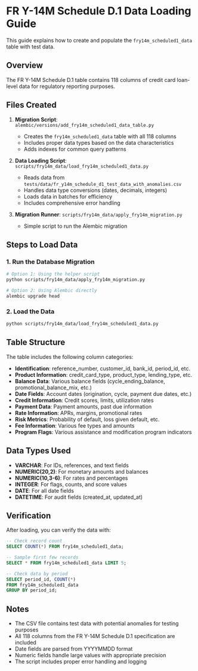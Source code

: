 # FR Y-14M Schedule D.1 Data Loading Guide

This guide explains how to create and populate the `fry14m_scheduled1_data` table with test data.

## Overview

The FR Y-14M Schedule D.1 table contains 118 columns of credit card loan-level data for regulatory reporting purposes.

## Files Created

1. **Migration Script**: `alembic/versions/add_fry14m_scheduled1_data_table.py`
   - Creates the `fry14m_scheduled1_data` table with all 118 columns
   - Includes proper data types based on the data characteristics
   - Adds indexes for common query patterns

2. **Data Loading Script**: `scripts/fry14m_data/load_fry14m_scheduled1_data.py`
   - Reads data from `tests/data/fr_y14m_schedule_d1_test_data_with_anomalies.csv`
   - Handles data type conversions (dates, decimals, integers)
   - Loads data in batches for efficiency
   - Includes comprehensive error handling

3. **Migration Runner**: `scripts/fry14m_data/apply_fry14m_migration.py`
   - Simple script to run the Alembic migration

## Steps to Load Data

### 1. Run the Database Migration

```bash
# Option 1: Using the helper script
python scripts/fry14m_data/apply_fry14m_migration.py

# Option 2: Using Alembic directly
alembic upgrade head
```

### 2. Load the Data

```bash
python scripts/fry14m_data/load_fry14m_scheduled1_data.py
```

## Table Structure

The table includes the following column categories:

- **Identification**: reference_number, customer_id, bank_id, period_id, etc.
- **Product Information**: credit_card_type, product_type, lending_type, etc.
- **Balance Data**: Various balance fields (cycle_ending_balance, promotional_balance_mix, etc.)
- **Date Fields**: Account dates (origination, cycle, payment due dates, etc.)
- **Credit Information**: Credit scores, limits, utilization rates
- **Payment Data**: Payment amounts, past due information
- **Rate Information**: APRs, margins, promotional rates
- **Risk Metrics**: Probability of default, loss given default, etc.
- **Fee Information**: Various fee types and amounts
- **Program Flags**: Various assistance and modification program indicators

## Data Types Used

- **VARCHAR**: For IDs, references, and text fields
- **NUMERIC(20,2)**: For monetary amounts and balances
- **NUMERIC(10,3-6)**: For rates and percentages
- **INTEGER**: For flags, counts, and score values
- **DATE**: For all date fields
- **DATETIME**: For audit fields (created_at, updated_at)

## Verification

After loading, you can verify the data with:

```sql
-- Check record count
SELECT COUNT(*) FROM fry14m_scheduled1_data;

-- Sample first few records
SELECT * FROM fry14m_scheduled1_data LIMIT 5;

-- Check data by period
SELECT period_id, COUNT(*) 
FROM fry14m_scheduled1_data 
GROUP BY period_id;
```

## Notes

- The CSV file contains test data with potential anomalies for testing purposes
- All 118 columns from the FR Y-14M Schedule D.1 specification are included
- Date fields are parsed from YYYYMMDD format
- Numeric fields handle large values with appropriate precision
- The script includes proper error handling and logging